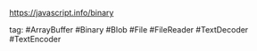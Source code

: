 https://javascript.info/binary

tag: #ArrayBuffer #Binary #Blob #File #FileReader #TextDecoder #TextEncoder